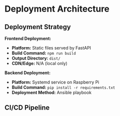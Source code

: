 # Deployment Architecture

## Deployment Strategy

**Frontend Deployment:**
- **Platform:** Static files served by FastAPI
- **Build Command:** `npm run build`
- **Output Directory:** `dist/`
- **CDN/Edge:** N/A (local only)

**Backend Deployment:**
- **Platform:** Systemd service on Raspberry Pi
- **Build Command:** `pip install -r requirements.txt`
- **Deployment Method:** Ansible playbook

## CI/CD Pipeline
```yaml